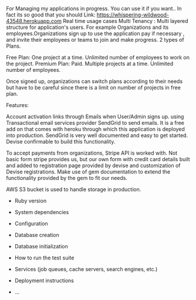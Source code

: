 For Managing my applications in progress. You can use it if you want.. In fact its so good that you should
Link: https://whispering-wildwood-43548.herokuapp.com
  Real time usage cases
  Multi Tenancy : Multi layered structure for application's users.  For example Organizations and its employees.Organizations sign up to use the application pay if necessary , and invite their employees or teams to join
  and make progress.
 2 types of Plans.

 Free Plan: One project at a time. Unlimited number of employees to work on the project.
 Premium Plan: Paid. Multiple projects at a time. Unlimited number of employees.

 Once signed up, organizations can switch plans according to their needs but have to be careful since there is  a limit on number of projects in free plan.

 Features:

 Account activation links through Emails when User/Admin signs up.
 using Transactional email services provider SendGrid to send emails. It is a free add on that comes with heroku through which this application is deployed into production. SendGrid is very well documented and easy to get started. Devise confirmable to build this functionality.

 To accept payments from organizations, Stripe API is worked with. Not basic form stripe provides us, but our own form with credit card details built and added to registration page provided by devise and customization of Devise registrations. Make use of gem documentation to extend the functionality provided by the gem to fit our needs.

 AWS S3 bucket is used to handle storage in production.












* Ruby version

* System dependencies

* Configuration

* Database creation

* Database initialization

* How to run the test suite

* Services (job queues, cache servers, search engines, etc.)

* Deployment instructions

* ...
